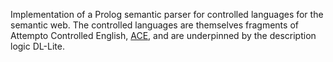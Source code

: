 Implementation of a Prolog semantic parser for controlled languages for the semantic web. The controlled languages are themselves fragments of Attempto Controlled English, [ACE](http://attempto.ifi.uzh.ch/site/), and are underpinned by the description logic DL-Lite.